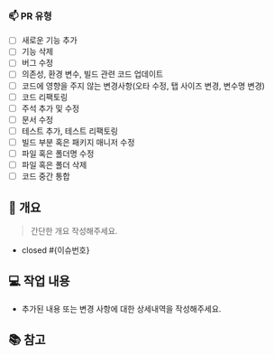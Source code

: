 <!-- --------------------------------------------------------- -->
<!-- 제목 작성 규칙✅ : #이슈번호 이슈명 -->
<!-- [예시] #23 로그인 페이지 추가 -->
<!-- --------------------------------------------------------- -->


### 📫 PR 유형
<!-- 하나 이상의 PR 타입을 선택해주세요. -->
<!-- 해당하는 유형의 [] 내부에 x를 적어주세요. 중복 기입 가능 -->
- [ ] 새로운 기능 추가
- [ ] 기능 삭제
- [ ] 버그 수정
- [ ] 의존성, 환경 변수, 빌드 관련 코드 업데이트
- [ ] 코드에 영향을 주지 않는 변경사항(오타 수정, 탭 사이즈 변경, 변수명 변경)
- [ ] 코드 리팩토링
- [ ] 주석 추가 및 수정
- [ ] 문서 수정
- [ ] 테스트 추가, 테스트 리팩토링
- [ ] 빌드 부분 혹은 패키지 매니저 수정
- [ ] 파일 혹은 폴더명 수정
- [ ] 파일 혹은 폴더 삭제
- [ ] 코드 중간 통합

## 🚀 개요
<!-- 개요 작성 규칙✅ : PR 개요 및 이슈 번호를 입력하세요. --> 
<!-- 단, 종료된 이슈라면 closed #{이슈번호} 형태로 입력하세요. --> 
<!-- [예시] 🚀 #21 -->
> 간단한 개요 작성해주세요. 
- closed #{이슈번호}

## 💻 작업 내용
- 추가된 내용 또는 변경 사항에 대한 상세내역을 작성해주세요.

## 📚 참고
<!-- (선택사항) 작성이 필요한 경우만 추가 -->


<!-- --------------------------------------------------------- -->
<!-- PR 작성 시 확인 목록✅ -->
<!-- 1) 이슈와 기능에 맞는 라벨(label) 선택 -->
<!-- 2) 프로젝트(project) 선택 -->
<!-- 3) 마일스톤(milestone)선택 -->
<!-- --------------------------------------------------------- -->
